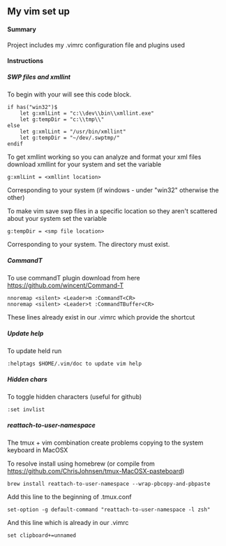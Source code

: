 ## My vim set up 

#### Summary

Project includes my .vimrc configuration file and plugins used

#### Instructions

##### SWP files and xmllint

To begin with your will see this code block.

    if has("win32")$
        let g:xmlLint = "c:\\dev\\bin\\xmllint.exe"
        let g:tempDir = "c:\\tmp\\"
    else
        let g:xmlLint = "/usr/bin/xmllint" 
        let g:tempDir = "~/dev/.swptmp/"
    endif
    
To get xmllint working so you can analyze and format your xml files download xmllint for your system and set the variable

    g:xmlLint = <xmllint location>
    
Corresponding to your system (if windows - under "win32" otherwise the other)

To make vim save swp files in a specific location so they aren't scattered about your system set the variable

    g:tempDir = <smp file location>
    
Corresponding to your system. The directory must exist.

##### CommandT

To use commandT plugin download from here https://github.com/wincent/Command-T

    nnoremap <silent> <Leader>m :CommandT<CR>
    nnoremap <silent> <Leader>t :CommandTBuffer<CR>
    
These lines already exist in our .vimrc which provide the shortcut

##### Update help

To update held run

    :helptags $HOME/.vim/doc to update vim help
    
##### Hidden chars

To toggle hidden characters (useful for github)

    :set invlist

##### reattach-to-user-namespace

The tmux + vim combination create problems copying to the system keyboard in MacOSX

To resolve install using homebrew (or compile from https://github.com/ChrisJohnsen/tmux-MacOSX-pasteboard)

    brew install reattach-to-user-namespace --wrap-pbcopy-and-pbpaste
    
Add this line to the beginning of .tmux.conf

    set-option -g default-command "reattach-to-user-namespace -l zsh"
    
And this line which is already in our .vimrc

    set clipboard+=unnamed

    
